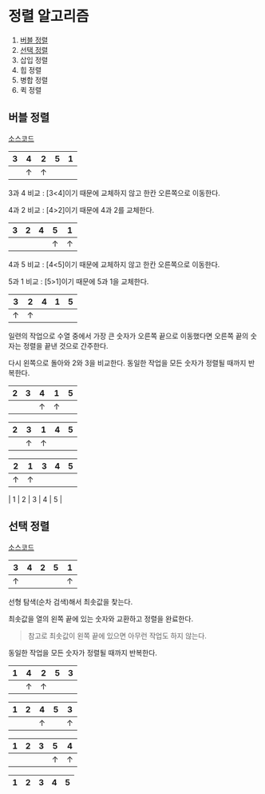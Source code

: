
# 정렬 알고리즘

1. [버블 정렬](https://github.com/yoojinhee03/TIL/blob/master/%EC%9E%90%EB%A3%8C%EA%B5%AC%EC%A1%B0/%EC%A0%95%EB%A0%AC%20%EC%95%8C%EA%B3%A0%EB%A6%AC%EC%A6%98.md#%EB%B2%84%EB%B8%94-%EC%A0%95%EB%A0%AC)
2. [선택 정렬](https://github.com/yoojinhee03/TIL/blob/master/%EC%9E%90%EB%A3%8C%EA%B5%AC%EC%A1%B0/%EC%A0%95%EB%A0%AC%20%EC%95%8C%EA%B3%A0%EB%A6%AC%EC%A6%98.md#%EC%84%A0%ED%83%9D-%EC%A0%95%EB%A0%AC)
3. 삽입 정렬
4. 힙 정렬
5. 병합 정렬
6. 퀵 정렬

## 버블 정렬

[소스코드](https://github.com/yoojinhee03/TIL/blob/master/%EC%9E%90%EB%A3%8C%EA%B5%AC%EC%A1%B0/SortingAlgorithm/bubble_sort.c)

|  3   |  4   |  2   |  5   |  1   |
| :--: | :--: | :--: | :--: | :--: |
|      |  ↑   |  ↑   |      |      |

3과 4 비교 : [3<4]이기 때문에 교체하지 않고 한칸 오른쪽으로 이동한다.

4과 2 비교 : [4>2]이기 때문에 4과 2를 교체한다.

|  3   |  2   |  4   |  5   |  1   |
| :--: | :--: | :--: | :--: | :--: |
|      |      |      |  ↑   |  ↑   |

4과 5 비교 : [4<5]이기 때문에 교체하지 않고 한칸 오른쪽으로 이동한다.

5과 1 비교 : [5>1]이기 때문에 5과 1을 교체한다.

|  3   |  2   |  4   |  1   |  5   |
| :--: | :--: | :--: | :--: | :--: |
|  ↑   |  ↑   |      |      |      |

일련의 작업으로 수열 중에서 가장 큰 숫자가 오른쪽 끝으로 이동했다면 오른쪽 끝의 숫자는 정렬을 끝낸 것으로 간주한다.

다시 왼쪽으로 돌아와 2와 3을 비교한다. 동일한 작업을 모든 숫자가 정렬될 때까지 반복한다.

|  2   |  3   |  4   |  1   |  5   |
| :--: | :--: | :--: | :--: | :--: |
|      |      |  ↑   |  ↑   |      |

|  2   |  3   |  1   |  4   |  5   |
| :--: | :--: | :--: | :--: | :--: |
|      |  ↑   |  ↑   |      |      |

|  2   |  1   |  3   |  4   |  5   |
| :--: | :--: | :--: | :--: | :--: |
|  ↑   |  ↑   |      |      |      |

|  1   |  2   |  3   |  4   |  5   |





## 선택 정렬

[소스코드](https://github.com/yoojinhee03/TIL/blob/master/%EC%9E%90%EB%A3%8C%EA%B5%AC%EC%A1%B0/SortingAlgorithm/selection_sort.c)

|  3   |  4   |  2   |  5   |  1   |
| :--: | :--: | :--: | :--: | :--: |
|  ↑   |      |      |      |  ↑   |

선형 탐색(순차 검색)해서 최솟값을 찾는다.

최솟값을 열의 왼쪽 끝에 있는 숫자와 교환하고 정렬을 완료한다.

> 참고로 최솟값이 왼쪽 끝에 있으면 아무런 작업도 하지 않는다.

동일한 작업을 모든 숫자가 정렬될 때까지 반복한다.

|  1   |  4   |  2   |  5   |  3   |
| :--: | :--: | :--: | :--: | :--: |
|      |  ↑   |  ↑   |      |      |



|  1   |  2   |  4   |  5   |  3   |
| :--: | :--: | :--: | :--: | :--: |
|      |      |  ↑   |      |  ↑   |

|  1   |  2   |  3   |  5   |  4   |
| :--: | :--: | :--: | :--: | :--: |
|      |      |      |  ↑   |  ↑   |

|  1   |  2   |  3   |  4   |  5   |
| :--: | :--: | :--: | :--: | :--: |


